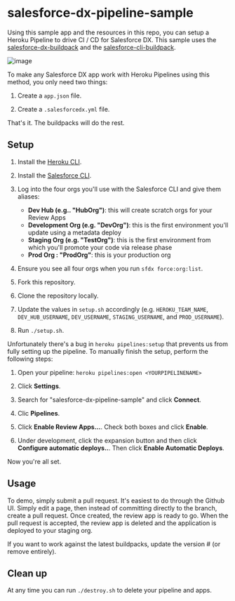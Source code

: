 # salesforce-dx-pipeline-sample

Using this sample app and the resources in this repo, you can setup a Heroku Pipeline to drive CI / CD for Salesforce DX. This sample uses the [salesforce-dx-buildpack](https://github.com/wadewegner/salesforce-dx-buildpack) and the [salesforce-cli-buildpack](https://github.com/wadewegner/salesforce-cli-buildpack).

![image](https://user-images.githubusercontent.com/746259/36068129-5c8a19b2-0e82-11e8-96b5-a9fed295a33d.png)

To make any Salesforce DX app work with Heroku Pipelines using this method, you only need two things:

1. Create a `app.json` file.

2. Create a `.salesforcedx.yml` file.

That's it. The buildpacks will do the rest.

## Setup

1. Install the [Heroku CLI](https://devcenter.heroku.com/articles/heroku-cli).

2. Install the [Salesforce CLI](https://developer.salesforce.com/tools/sfdxcli).

3. Log into the four orgs you'll use with the Salesforce CLI and give them aliases:

    - **Dev Hub (e.g.. "HubOrg")**: this will create scratch orgs for your Review Apps
    - **Development Org (e.g. "DevOrg")**: this is the first environment you'll update using a metadata deploy
    - **Staging Org (e.g. "TestOrg")**: this is the first environment from which you'll promote your code via release phase
    - **Prod Org : "ProdOrg"**: this is your production org

4. Ensure you see all four orgs when you run `sfdx force:org:list`.

5. Fork this repository.

6. Clone the repository locally.

7. Update the values in `setup.sh` accordingly (e.g. `HEROKU_TEAM_NAME`, `DEV_HUB_USERNAME`, `DEV_USERNAME`, `STAGING_USERNAME`, and `PROD_USERNAME`).

8. Run `./setup.sh`.

Unfortunately there's a bug in `heroku pipelines:setup` that prevents us from fully setting up the pipeline. To manually finish the setup, perform the following steps:

1. Open your pipeline: `heroku pipelines:open <YOURPIPELINENAME>`

2. Click **Settings**.

3. Search for "salesforce-dx-pipeline-sample" and click **Connect**.

4. Clic **Pipelines**.

5. Click **Enable Review Apps...**. Check both boxes and click **Enable**.

6. Under development, click the expansion button and then click **Configure automatic deploys..**. Then click **Enable Automatic Deploys**.

Now you're all set.

## Usage

To demo, simply submit a pull request. It's easiest to do through the Github UI. Simply edit a page, then instead of committing directly to the branch, create a pull request. Once created, the review app is ready to go. When the pull request is accepted, the review app is deleted and the application is deployed to your staging org.

If you want to work against the latest buildpacks, update the version # (or remove entirely).

## Clean up

At any time you can run `./destroy.sh` to delete your pipeline and apps.
